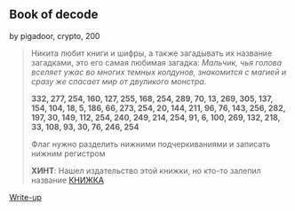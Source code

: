 ## Book of decode
by pigadoor, crypto, 200

> Никита любит книги и шифры, а также загадывать их название загадками, это его самая любимая загадка: 
> *Мальчик, чья голова вселяет ужас во многих темных колдунов, знакомится с магией и сразу же спасает мир от двуликого монстра*.
>
> **332, 277, 254, 160, 127, 255, 168, 254, 289, 70, 13, 269, 305, 137, 154, 104, 18, 5, 186, 66, 273, 254, 20, 144, 211, 96, 76, 143, 256, 282, 197, 30, 149, 112, 254, 240, 249, 214, 254, 91, 6, 100, 269, 132, 218, 33, 108, 93, 30, 76, 246, 254**
>
> Флаг нужно разделить нижними подчеркиваниями и записать нижним регистром
>
>**ХИНТ**: Нашел издательство этой книжки, но кто-то залепил название [КНИЖКА](book.png)

[Write-up](WRITEUP.md)
